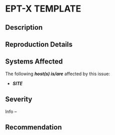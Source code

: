 EPT-X TEMPLATE
=============

Description
-----------


Reproduction Details
--------------------


Systems Affected
----------------
The following ***host(s) is/are*** affected by this issue:
  * ***SITE***

Severity
--------
Info – 


Recommendation
--------------


